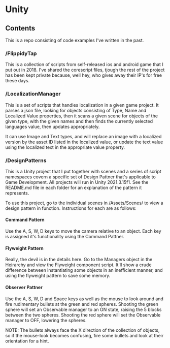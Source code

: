 # Unity

## Contents
This is a repo consisting of code examples I've written in the past. 

### /FlippidyTap
This is a collection of scripts from self-released ios and android game that I put out in 2018.  I've shared the corescript files, tjough the rest of the project has been kept private because, well hey, who gives away their IP's for free these days.

### /LocalizationManager
This is a set of scripts that handles localization in a given game project.  It parses a json file, looking for objects consisting of Type, Name and Localized Value properties, then it scans a given scene for objects of the given type, with the given names and then finds the currently selected languages value, then updates appropriately.  

It can use Image and Text types, and will replace an image with a localized version by the asset ID listed in the localized value, or update the text value using the localized text in the appropriate value property.

### /DesignPatterns
This is a Unity project that I put together with scenes and a series of script namespaces covern a specific set of Design Pattner that's applicable to Game Development.  All projects will run in Unity 2021.3.15f1.  See the README.md file in each folder for an explanation of the pattern it represents.

To use this project, go to the individual scenes in /Assets/Scenes/ to view a design pattern in function.  Instructions for each are as follows:

#### Command Pattern
Use the A, S, W, D keys to move the camera relative to an object.  Each key is assigned it's functionality using the Command Pattner.

#### Flyweight Pattern
Really, the devil is in the details here.  Go to the Managers object in the Heirarchy and view the Flyweight component script.  It'll show a crude difference between instantiating some objects in an inefficient manner, and using the flyweight pattern to save some memory.

#### Observer Pattner
Use the A, S, W, D and Space keys as well as the mouse to look around and fire rudimentary bullets at the green and red spheres.  Shooting the green sphere will set an Observable manager to an ON state, raising the 5 blocks between the two spheres.  Shooting the red sphere will set the Observable manager to OFF, lowering the spheres.

NOTE: The bullets always face the X direction of the collection of objects, so if the mouse-look becomes confusing, fire some bullets and look at their orientation for a hint.
